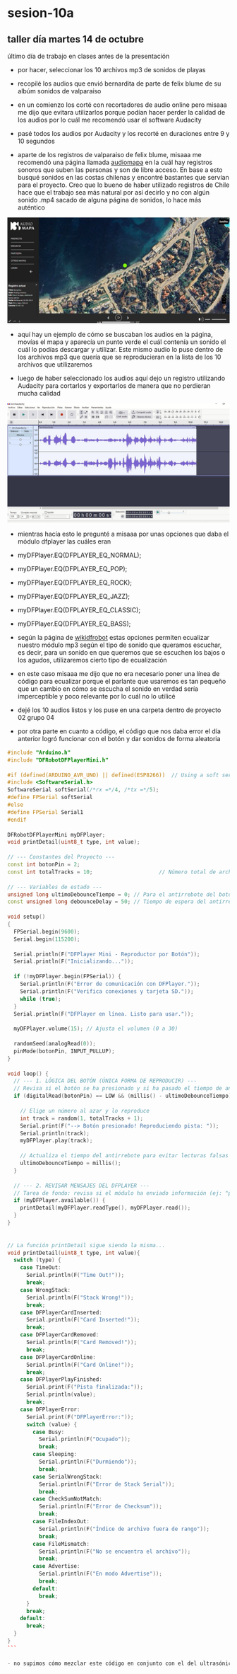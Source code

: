 # sesion-10a
## taller día martes 14 de octubre

último día de trabajo en clases antes de la presentación

- por hacer, seleccionar los 10 archivos mp3 de sonidos de playas

- recopilé los audios que envió bernardita de parte de felix blume de su albúm sonidos de valparaíso
- en un comienzo los corté con recortadores de audio online pero misaaa me dijo que evitara utilizarlos porque podían hacer perder la calidad de los audios por lo cuál me recomendó usar el software Audacity
- pasé todos los audios por Audacity y los recorté en duraciones entre 9 y 10 segundos
- aparte de los registros de valparaiso de felix blume, misaaa me recomendó una página llamada [audiomapa](https://audiomapa.org/) en la cuál hay registros sonoros que suben las personas y son de libre acceso. En base a esto busqué sonidos en las costas chilenas y encontré bastantes que servían para el proyecto. Creo que lo bueno de haber utilizado registros de Chile hace que el trabajo sea más natural por así decirlo y no con algún sonido .mp4 sacado de alguna página de sonidos, lo hace más auténtico

![audio](./imagenes/barquillosrodrigojimenez.JPG)

- aquí hay un ejemplo de cómo se buscaban los audios en la página, movías el mapa y aparecía un punto verde el cuál contenía un sonido el cuál lo podías descargar y utilizar. Este mismo audio lo puse dentro de los archivos mp3 que quería que se reproducieran en la lista de los 10 archivos que utilizaremos

- luego de haber seleccionado los audios aquí dejo un registro utilizando Audacity para cortarlos y exportarlos de manera que no perdieran mucha calidad

![audio](./imagenes/edicionaudacity.JPG)

- mientras hacía esto le pregunté a misaaa por unas opciones que daba el módulo dfplayer las cuáles eran
- myDFPlayer.EQ(DFPLAYER_EQ_NORMAL);
-  myDFPlayer.EQ(DFPLAYER_EQ_POP);
-  myDFPlayer.EQ(DFPLAYER_EQ_ROCK);
-  myDFPlayer.EQ(DFPLAYER_EQ_JAZZ);
-  myDFPlayer.EQ(DFPLAYER_EQ_CLASSIC);
-  myDFPlayer.EQ(DFPLAYER_EQ_BASS);

-  según la página de [wikidfrobot](https://wiki.dfrobot.com/dfplayer_mini_sku_dfr0299) estas opciones permiten ecualizar nuestro módulo mp3 según el tipo de sonido que queramos escuchar, es decir, para un sonido en que queremos que se escuchen los bajos o los agudos, utilizaremos cierto tipo de ecualización
-  en este caso misaaa me dijo que no era necesario poner una línea de código para ecualizar porque el parlante que usaremos es tan pequeño que un cambio en cómo se escucha el sonido en verdad sería imperceptible y poco relevante por lo cuál no lo utilicé
-  dejé los 10 audios listos y los puse en una carpeta dentro de proyecto 02 grupo 04

- por otra parte en cuanto a código, el código que nos daba error el día anterior logró funcionar con el botón y dar sonidos de forma aleatoria

````cpp
#include "Arduino.h"
#include "DFRobotDFPlayerMini.h"

#if (defined(ARDUINO_AVR_UNO) || defined(ESP8266))  // Using a soft serial port
#include <SoftwareSerial.h>
SoftwareSerial softSerial(/*rx =*/4, /*tx =*/5);
#define FPSerial softSerial
#else
#define FPSerial Serial1
#endif

DFRobotDFPlayerMini myDFPlayer;
void printDetail(uint8_t type, int value);

// --- Constantes del Proyecto ---
const int botonPin = 2;
const int totalTracks = 10;                     // Número total de archivos mp3 en la SD

// --- Variables de estado ---
unsigned long ultimoDebounceTiempo = 0; // Para el antirrebote del botón
const unsigned long debounceDelay = 50; // Tiempo de espera del antirrebote (50 ms)

void setup()
{
  FPSerial.begin(9600);
  Serial.begin(115200);

  Serial.println(F("DFPlayer Mini - Reproductor por Botón"));
  Serial.println(F("Inicializando..."));

  if (!myDFPlayer.begin(FPSerial)) {
    Serial.println(F("Error de comunicación con DFPlayer."));
    Serial.println(F("Verifica conexiones y tarjeta SD."));
    while (true);
  }
  Serial.println(F("DFPlayer en línea. Listo para usar."));

  myDFPlayer.volume(15); // Ajusta el volumen (0 a 30)

  randomSeed(analogRead(0));
  pinMode(botonPin, INPUT_PULLUP);
}

void loop() {
  // --- 1. LÓGICA DEL BOTÓN (ÚNICA FORMA DE REPRODUCIR) ---
  // Revisa si el botón se ha presionado y si ha pasado el tiempo de antirrebote
  if (digitalRead(botonPin) == LOW && (millis() - ultimoDebounceTiempo) > debounceDelay) { 
    
    // Elige un número al azar y lo reproduce
    int track = random(1, totalTracks + 1);
    Serial.print(F("--> Botón presionado! Reproduciendo pista: "));
    Serial.println(track);
    myDFPlayer.play(track);

    // Actualiza el tiempo del antirrebote para evitar lecturas falsas
    ultimoDebounceTiempo = millis();
  }

  // --- 2. REVISAR MENSAJES DEL DFPLAYER ---
  // Tarea de fondo: revisa si el módulo ha enviado información (ej: "pista terminada")
  if (myDFPlayer.available()) {
    printDetail(myDFPlayer.readType(), myDFPlayer.read());
  }
}


// La función printDetail sigue siendo la misma...
void printDetail(uint8_t type, int value){
  switch (type) {
    case TimeOut:
      Serial.println(F("Time Out!"));
      break;
    case WrongStack:
      Serial.println(F("Stack Wrong!"));
      break;
    case DFPlayerCardInserted:
      Serial.println(F("Card Inserted!"));
      break;
    case DFPlayerCardRemoved:
      Serial.println(F("Card Removed!"));
      break;
    case DFPlayerCardOnline:
      Serial.println(F("Card Online!"));
      break;
    case DFPlayerPlayFinished:
      Serial.print(F("Pista finalizada:"));
      Serial.println(value);
      break;
    case DFPlayerError:
      Serial.print(F("DFPlayerError:"));
      switch (value) {
        case Busy:
          Serial.println(F("Ocupado"));
          break;
        case Sleeping:
          Serial.println(F("Durmiendo"));
          break;
        case SerialWrongStack:
          Serial.println(F("Error de Stack Serial"));
          break;
        case CheckSumNotMatch:
          Serial.println(F("Error de Checksum"));
          break;
        case FileIndexOut:
          Serial.println(F("Índice de archivo fuera de rango"));
          break;
        case FileMismatch:
          Serial.println(F("No se encuentra el archivo"));
          break;
        case Advertise:
          Serial.println(F("En modo Advertise"));
          break;
        default:
          break;
      }
      break;
    default:
      break;
  }
}
```

- no supimos cómo mezclar este código en conjunto con el del ultrasónico por lo cuál lo metimos a la IA gemini pero nos dió muchos errores por lo cuál se le pidió ayuda a Aarón para que nos pudiera guiar mejor
  




